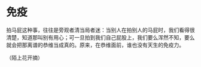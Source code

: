 # 免疫

拍马屁这种事，往往是旁观者清当局者迷：当别人在拍别人的马屁时，我们看得很清楚，知道那叫别有用心；可一旦拍到我们自己屁股上，我们要么浑然不知，要么就会把那离谱的恭维当成真的。原来，在恭维面前，谁也没有天生的免疫力。

（陌上花开摘）
